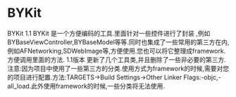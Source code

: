# BYKit
BYKit 1.1
BYKit 是一个方便编码的工具.里面针对一些控件进行了封装 ,例如BYBaseViewController,BYBaseModel等等.同时也集成了一些常用的第三方在内,例如AFNetworking,SDWebImage等,方便使用.您也可以将它整理成framework.方便调用里面的方法.
    1.1版本 更新了几个工具类,并且删除了一些非必要的第三方.
注意:因为项目中使用了一些第三方的分类.使用方式为framework的时候,需要对您的项目进行配置.方法:TARGETS->Build Settings->Other Linker Flags:-objc,-all_load.此外使用framework的时候,一些分类将无法使用.
